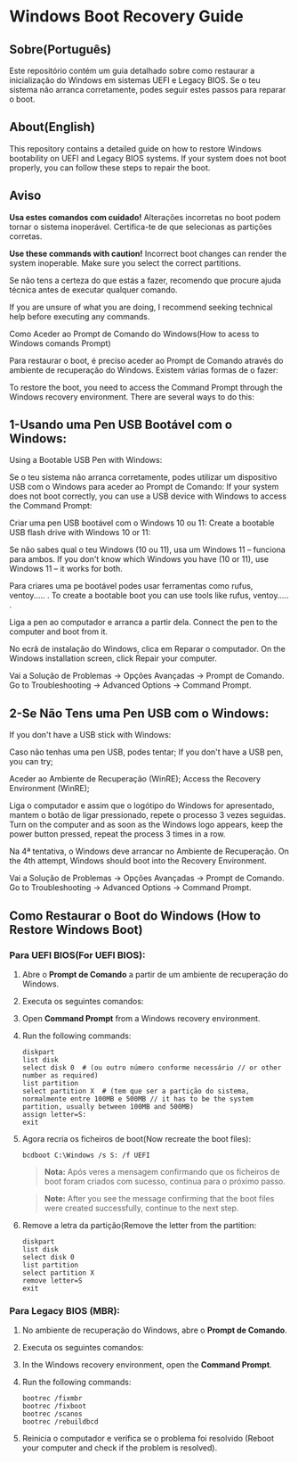 # Windows Boot Recovery Guide


## Sobre(Português)
Este repositório contém um guia detalhado sobre como restaurar a inicialização do Windows em sistemas UEFI e Legacy BIOS. Se o teu sistema não arranca corretamente, podes seguir estes passos para reparar o boot.

## About(English)
This repository contains a detailed guide on how to restore Windows bootability on UEFI and Legacy BIOS systems. If your system does not boot properly, you can follow these steps to repair the boot.


## Aviso
**Usa estes comandos com cuidado!** Alterações incorretas no boot podem tornar o sistema inoperável. Certifica-te de que selecionas as partições corretas.

**Use these commands with caution!** Incorrect boot changes can render the system inoperable. Make sure you select the correct partitions.

Se não tens a certeza do que estás a fazer, recomendo que procure ajuda técnica antes de executar qualquer comando.

If you are unsure of what you are doing, I recommend seeking technical help before executing any commands.


Como Aceder ao Prompt de Comando do Windows(How to acess to Windows comands Prompt)

Para restaurar o boot, é preciso aceder ao Prompt de Comando através do ambiente de recuperação do Windows. Existem várias formas de o fazer:

To restore the boot, you need to access the Command Prompt through the Windows recovery environment. There are several ways to do this:

## 1️-Usando uma Pen USB Bootável com o Windows:
   Using a Bootable USB Pen with Windows:

   Se o teu sistema não arranca corretamente, podes utilizar um dispositivo USB com o Windows para       aceder ao Prompt de Comando:
   If your system does not boot correctly, you can use a USB device with Windows to access the          Command Prompt:

   Criar uma pen USB bootável com o Windows 10 ou 11:
   Create a bootable USB flash drive with Windows 10 or 11:

   Se não sabes qual o teu Windows (10 ou 11), usa um Windows 11 – funciona para ambos.
   If you don't know which Windows you have (10 or 11), use Windows 11 – it works for both.

   Para criares uma pe bootável podes usar ferramentas como rufus, ventoy..... .
   To create a bootable boot you can use tools like rufus, ventoy..... .

   Liga a pen ao computador e arranca a partir dela.
   Connect the pen to the computer and boot from it.

   No ecrã de instalação do Windows, clica em Reparar o computador.
   On the Windows installation screen, click Repair your computer.

   Vai a Solução de Problemas → Opções Avançadas → Prompt de Comando.
   Go to Troubleshooting → Advanced Options → Command Prompt.

## 2️-Se Não Tens uma Pen USB com o Windows:
   If you don't have a USB stick with Windows:

   Caso não tenhas uma pen USB, podes tentar;
   If you don't have a USB pen, you can try;

   Aceder ao Ambiente de Recuperação (WinRE);
   Access the Recovery Environment (WinRE);

   Liga o computador e assim que o logótipo do Windows for apresentado, mantem o botão de ligar          pressionado, repete o processo 3 vezes seguidas.
   Turn on the computer and as soon as the Windows logo appears, keep the power button pressed,          repeat the process 3 times in a row.

   Na 4ª tentativa, o Windows deve arrancar no Ambiente de Recuperação.
   On the 4th attempt, Windows should boot into the Recovery Environment.

   Vai a Solução de Problemas → Opções Avançadas → Prompt de Comando.
   Go to Troubleshooting → Advanced Options → Command Prompt.


## Como Restaurar o Boot do Windows (How to Restore Windows Boot)

### **Para UEFI BIOS(For UEFI BIOS):**
1. Abre o **Prompt de Comando** a partir de um ambiente de recuperação do Windows.
2. Executa os seguintes comandos:
   
1. Open **Command Prompt** from a Windows recovery environment.
2. Run the following commands:
   ```
   diskpart
   list disk
   select disk 0  # (ou outro número conforme necessário // or other number as required)
   list partition
   select partition X  # (tem que ser a partição do sistema, normalmente entre 100MB e 500MB // it has to be the system partition, usually between 100MB and 500MB)
   assign letter=S:
   exit
   ```
4. Agora recria os ficheiros de boot(Now recreate the boot files):
   
   ```
   bcdboot C:\Windows /s S: /f UEFI
   ```
   > **Nota:** Após veres a mensagem confirmando que os ficheiros de boot foram criados com sucesso, continua para o próximo passo.
   
   > **Note:** After you see the message confirming that the boot files were created successfully, continue to the next step.

5. Remove a letra da partição(Remove the letter from the partition:
   
   ```
   diskpart
   list disk
   select disk 0
   list partition
   select partition X
   remove letter=S
   exit
   ```


### **Para Legacy BIOS (MBR):**
1. No ambiente de recuperação do Windows, abre o **Prompt de Comando**.
2. Executa os seguintes comandos:

1. In the Windows recovery environment, open the **Command Prompt**.
2. Run the following commands:
   
   ```
   bootrec /fixmbr
   bootrec /fixboot
   bootrec /scanos
   bootrec /rebuildbcd
   ```
4. Reinicia o computador e verifica se o problema foi resolvido (Reboot your computer and check if the problem is resolved).




